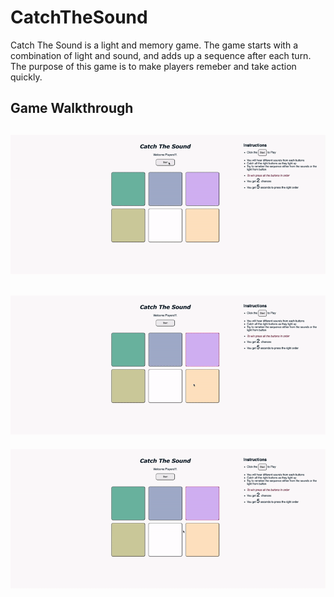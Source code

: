 # CatchTheSound

Catch The Sound is a light and memory game. The game starts with a combination of light and sound, and adds up a sequence after each turn. 
The purpose of this game is to make players remeber and take action quickly. 

## Game Walkthrough

![Application Walkthrough](catch_sound1.gif)
---
![](catch_sound2.gif)
---
![](catch_sound3.gif)
